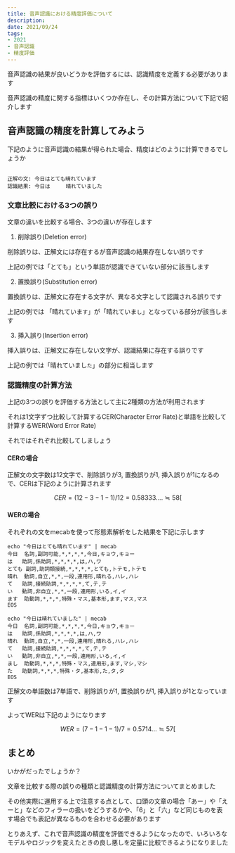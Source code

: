 ```yaml
---
title: 音声認識における精度評価について
description:
date: 2021/09/24
tags:
- 2021
- 音声認識
- 精度評価
---
```


音声認識の結果が良いどうかを評価するには、認識精度を定義する必要があります

音声認識の精度に関する指標はいくつか存在し、その計算方法について下記で紹介します

## 音声認識の精度を計算してみよう

下記のように音声認識の結果が得られた場合、精度はどのように計算できるでしょうか

```text

正解の文: 今日はとても晴れています
認識結果: 今日は　　　晴れていました
```

### 文章比較における3つの誤り

文章の違いを比較する場合、3つの違いが存在します

1. 削除誤り(Deletion error)

削除誤りは、正解文には存在するが音声認識の結果存在しない誤りです

上記の例では「とても」という単語が認識できていない部分に該当します

2. 置換誤り(Substitution error)

置換誤りは、正解文に存在する文字が、異なる文字として認識される誤りです

上記の例では 「晴れていま`す`」が「晴れていま`し`」となっている部分が該当します

3. 挿入誤り(Insertion error)

挿入誤りは、正解文に存在しない文字が、認識結果に存在する誤りです

上記の例では「晴れていまし`た`」の部分に相当します

### 認識精度の計算方法

上記の3つの誤りを評価する方法として主に2種類の方法が利用されます

それは1文字ずつ比較して計算するCER(Character Error Rate)と単語を比較して計算するWER(Word Error Rate)

それではそれぞれ比較してしましょう

#### CERの場合

正解文の文字数は12文字で、削除誤りが3, 置換誤りが1, 挿入誤りが1になるので、CERは下記のように計算されます

```math
CER  = (12 - 3 - 1 - 1) / 12 = 0.58333.... ≒ 58[%]
```

#### WERの場合
それぞれの文をmecabを使って形態素解析をした結果を下記に示します

```shell
echo "今日はとても晴れています" | mecab
今日	名詞,副詞可能,*,*,*,*,今日,キョウ,キョー
は	助詞,係助詞,*,*,*,*,は,ハ,ワ
とても	副詞,助詞類接続,*,*,*,*,とても,トテモ,トテモ
晴れ	動詞,自立,*,*,一段,連用形,晴れる,ハレ,ハレ
て	助詞,接続助詞,*,*,*,*,て,テ,テ
い	動詞,非自立,*,*,一段,連用形,いる,イ,イ
ます	助動詞,*,*,*,特殊・マス,基本形,ます,マス,マス
EOS
```

```shell
echo "今日は晴れていました" | mecab
今日	名詞,副詞可能,*,*,*,*,今日,キョウ,キョー
は	助詞,係助詞,*,*,*,*,は,ハ,ワ
晴れ	動詞,自立,*,*,一段,連用形,晴れる,ハレ,ハレ
て	助詞,接続助詞,*,*,*,*,て,テ,テ
い	動詞,非自立,*,*,一段,連用形,いる,イ,イ
まし	助動詞,*,*,*,特殊・マス,連用形,ます,マシ,マシ
た	助動詞,*,*,*,特殊・タ,基本形,た,タ,タ
EOS
```

正解文の単語数は7単語で、削除誤りが1, 置換誤りが1, 挿入誤りが1となっています

よってWERは下記のようになります

```math
WER = (7 -1 -1 -1) / 7 = 0.5714... ≒ 57[%]
```

## まとめ

いかがだったでしょうか？

文章を比較する際の誤りの種類と認識精度の計算方法についてまとめました

その他実際に運用する上で注意する点として、口頭の文章の場合「あー」や「えーと」などのフィラーの扱いをどうするかや、「6」と「六」など同じものを表す場合でも表記が異なるものを合わせる必要があります

とりあえず、これで音声認識の精度を評価できるようになったので、いろいろなモデルやロジックを変えたときの良し悪しを定量に比較できるようになりました
